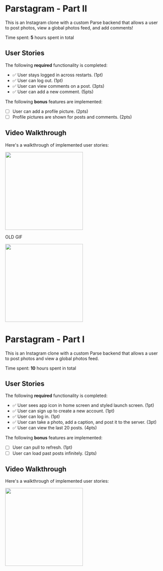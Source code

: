 # Parstagram - Part II

This is an Instagram clone with a custom Parse backend that allows a user to post photos, view a global photos feed, and add comments!

Time spent: **5** hours spent in total

## User Stories

The following **required** functionality is completed:

- ✅ User stays logged in across restarts. (1pt)
- ✅ User can log out. (1pt)
- ✅ User can view comments on a post. (3pts)
- ✅ User can add a new comment. (5pts)

The following **bonus** features are implemented:

- [ ] User can add a profile picture. (2pts)
- [ ] Profile pictures are shown for posts and comments. (2pts)

## Video Walkthrough
Here's a walkthrough of implemented user stories:

<img src="Part2InstaCloneUpdate.gif" width=250><br>


OLD GIF 

<img src="Part2InstaClone.gif" width=250><br>

# Parstagram - Part I

This is an Instagram clone with a custom Parse backend that allows a user to post photos and view a global photos feed.

Time spent: **10** hours spent in total

## User Stories

The following **required** functionality is completed:

- ✅ User sees app icon in home screen and styled launch screen. (1pt)
- ✅ User can sign up to create a new account. (1pt)
- ✅ User can log in. (1pt)
- ✅ User can take a photo, add a caption, and post it to the server. (3pt)
- ✅ User can view the last 20 posts. (4pts)

The following **bonus** features are implemented:

- [ ] User can pull to refresh. (1pt)
- [ ] User can load past posts infinitely. (2pts)

## Video Walkthrough

Here's a walkthrough of implemented user stories:

<img src="Part1InstaClone.gif" width=250><br>
